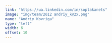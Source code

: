 ```yaml
---
link: "https://ua.linkedin.com/in/soplakanets"
image: "img/team/2012 andriy_k@2x.png"
name: "Andriy Kovriga"
type: "left"
width: 6
offset: 10
---
```

